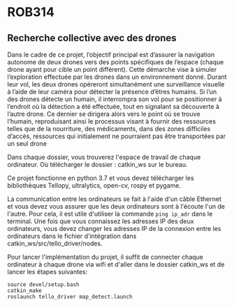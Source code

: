 # ROB314
## Recherche collective avec des drones

Dans le cadre de ce projet, l’objectif principal est d’assurer la navigation autonome de deux drones vers des points spécifiques de l’espace (chaque drone ayant pour cible un point différent). Cette démarche vise à simuler l’exploration effectuée par les drones dans un environnement donné. Durant leur vol, les deux drones opéreront simultanément une surveillance visuelle à l’aide de leur caméra pour détecter la présence d’êtres humains. Si l’un des drones détecte un humain, il interrompra son vol pour se positionner à l’endroit où la détection a été effectuée, tout en signalant sa découverte à l’autre drone. Ce dernier se dirigera alors vers le point où se trouve l’humain, reproduisant ainsi le processus visant à fournir des ressources telles que de la nourriture, des médicaments, dans des zones difficiles d’accès, ressources qui initialement ne pourraient pas être transportées par un seul drone

Dans chaque dossier, vous trouverez l'espace de travail de chaque ordinateur. Où télécharger le dossier : catkin_ws sur le bureau.

Ce projet fonctionne en python 3.7 et vous devez télécharger les bibliothèques Tellopy, ultralytics, open-cv, rospy et pygame.

La communication entre les ordinateurs se fait à l'aide d'un câble Ethernet et vous devez vous assurer que les deux ordinateurs sont à l'écoute l'un de l'autre. Pour cela, il est utile d'utiliser la commande ```ping ip_adr``` dans le terminal. Une fois que vous connaissez les adresses IP des deux ordinateurs, vous devez changer les adresses IP de la connexion entre les ordinateurs dans le fichier d'intégration dans catkin_ws/src/tello_driver/nodes.

Pour lancer l'implémentation du projet, il suffit de connecter chaque ordinateur à chaque drone via wifi et d'aller dans le dossier catkin_ws et de lancer les étapes suivantes:
```
source devel/setup.bash
catkin_make
roslaunch tello_driver map_detect.launch
```
